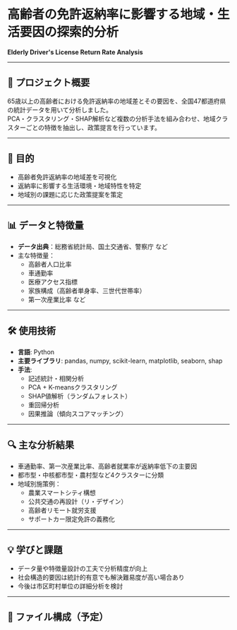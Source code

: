 # 高齢者の免許返納率に影響する地域・生活要因の探索的分析
**Elderly Driver's License Return Rate Analysis**

---

## 📌 プロジェクト概要
65歳以上の高齢者における免許返納率の地域差とその要因を、全国47都道府県の統計データを用いて分析しました。  
PCA・クラスタリング・SHAP解析など複数の分析手法を組み合わせ、地域クラスターごとの特徴を抽出し、政策提言を行っています。

---

## 🎯 目的
- 高齢者免許返納率の地域差を可視化
- 返納率に影響する生活環境・地域特性を特定
- 地域別の課題に応じた政策提案を策定

---

## 📊 データと特徴量
- **データ出典**：総務省統計局、国土交通省、警察庁 など
- 主な特徴量：
  - 高齢者人口比率
  - 車通勤率
  - 医療アクセス指標
  - 家族構成（高齢者単身率、三世代世帯率）
  - 第一次産業比率 など

---

## 🛠 使用技術
- **言語**: Python
- **主要ライブラリ**: pandas, numpy, scikit-learn, matplotlib, seaborn, shap
- **手法**:
  - 記述統計・相関分析
  - PCA + K-meansクラスタリング
  - SHAP値解析（ランダムフォレスト）
  - 重回帰分析
  - 因果推論（傾向スコアマッチング）

---

## 🔍 主な分析結果
- 車通勤率、第一次産業比率、高齢者就業率が返納率低下の主要因
- 都市型・中核都市型・農村型など4クラスターに分類
- 地域別施策例：
  - 農業スマートシティ構想
  - 公共交通の再設計（リ・デザイン）
  - 高齢者リモート就労支援
  - サポートカー限定免許の義務化

---

## 💡 学びと課題
- データ量や特徴量設計の工夫で分析精度が向上
- 社会構造的要因は統計的有意でも解決難易度が高い場合あり
- 今後は市区町村単位の詳細分析を検討

---

## 📂 ファイル構成（予定）
